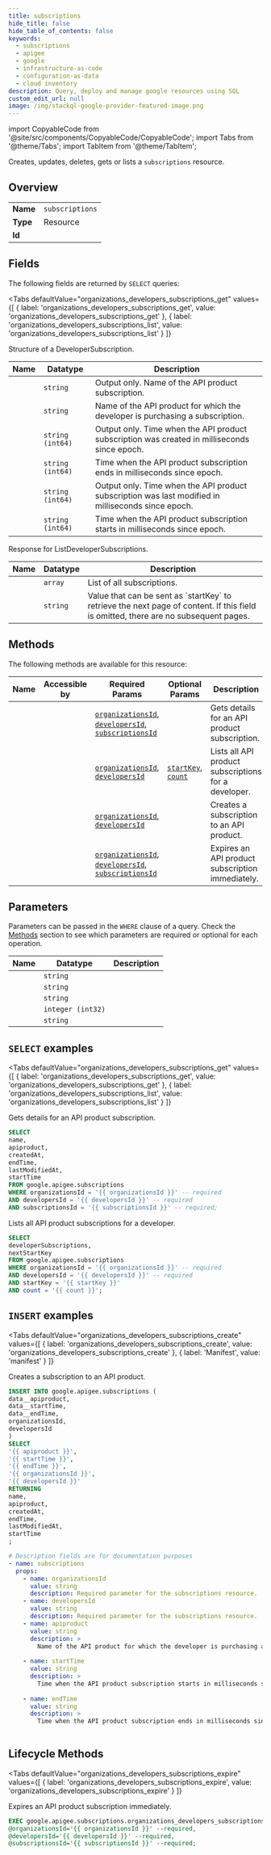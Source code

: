 ```yaml
--- 
title: subscriptions
hide_title: false
hide_table_of_contents: false
keywords:
  - subscriptions
  - apigee
  - google
  - infrastructure-as-code
  - configuration-as-data
  - cloud inventory
description: Query, deploy and manage google resources using SQL
custom_edit_url: null
image: /img/stackql-google-provider-featured-image.png
---
```


import CopyableCode from '@site/src/components/CopyableCode/CopyableCode';
import Tabs from '@theme/Tabs';
import TabItem from '@theme/TabItem';

Creates, updates, deletes, gets or lists a <code>subscriptions</code> resource.

## Overview
<table><tbody>
<tr><td><b>Name</b></td><td><code>subscriptions</code></td></tr>
<tr><td><b>Type</b></td><td>Resource</td></tr>
<tr><td><b>Id</b></td><td><CopyableCode code="google.apigee.subscriptions" /></td></tr>
</tbody></table>

## Fields

The following fields are returned by `SELECT` queries:

<Tabs
    defaultValue="organizations_developers_subscriptions_get"
    values={[
        { label: 'organizations_developers_subscriptions_get', value: 'organizations_developers_subscriptions_get' },
        { label: 'organizations_developers_subscriptions_list', value: 'organizations_developers_subscriptions_list' }
    ]}
>
<TabItem value="organizations_developers_subscriptions_get">

Structure of a DeveloperSubscription.

<table>
<thead>
    <tr>
    <th>Name</th>
    <th>Datatype</th>
    <th>Description</th>
    </tr>
</thead>
<tbody>
<tr>
    <td><CopyableCode code="name" /></td>
    <td><code>string</code></td>
    <td>Output only. Name of the API product subscription.</td>
</tr>
<tr>
    <td><CopyableCode code="apiproduct" /></td>
    <td><code>string</code></td>
    <td>Name of the API product for which the developer is purchasing a subscription.</td>
</tr>
<tr>
    <td><CopyableCode code="createdAt" /></td>
    <td><code>string (int64)</code></td>
    <td>Output only. Time when the API product subscription was created in milliseconds since epoch.</td>
</tr>
<tr>
    <td><CopyableCode code="endTime" /></td>
    <td><code>string (int64)</code></td>
    <td>Time when the API product subscription ends in milliseconds since epoch.</td>
</tr>
<tr>
    <td><CopyableCode code="lastModifiedAt" /></td>
    <td><code>string (int64)</code></td>
    <td>Output only. Time when the API product subscription was last modified in milliseconds since epoch.</td>
</tr>
<tr>
    <td><CopyableCode code="startTime" /></td>
    <td><code>string (int64)</code></td>
    <td>Time when the API product subscription starts in milliseconds since epoch.</td>
</tr>
</tbody>
</table>
</TabItem>
<TabItem value="organizations_developers_subscriptions_list">

Response for ListDeveloperSubscriptions.

<table>
<thead>
    <tr>
    <th>Name</th>
    <th>Datatype</th>
    <th>Description</th>
    </tr>
</thead>
<tbody>
<tr>
    <td><CopyableCode code="developerSubscriptions" /></td>
    <td><code>array</code></td>
    <td>List of all subscriptions.</td>
</tr>
<tr>
    <td><CopyableCode code="nextStartKey" /></td>
    <td><code>string</code></td>
    <td>Value that can be sent as `startKey` to retrieve the next page of content. If this field is omitted, there are no subsequent pages.</td>
</tr>
</tbody>
</table>
</TabItem>
</Tabs>

## Methods

The following methods are available for this resource:

<table>
<thead>
    <tr>
    <th>Name</th>
    <th>Accessible by</th>
    <th>Required Params</th>
    <th>Optional Params</th>
    <th>Description</th>
    </tr>
</thead>
<tbody>
<tr>
    <td><a href="#organizations_developers_subscriptions_get"><CopyableCode code="organizations_developers_subscriptions_get" /></a></td>
    <td><CopyableCode code="select" /></td>
    <td><a href="#parameter-organizationsId"><code>organizationsId</code></a>, <a href="#parameter-developersId"><code>developersId</code></a>, <a href="#parameter-subscriptionsId"><code>subscriptionsId</code></a></td>
    <td></td>
    <td>Gets details for an API product subscription.</td>
</tr>
<tr>
    <td><a href="#organizations_developers_subscriptions_list"><CopyableCode code="organizations_developers_subscriptions_list" /></a></td>
    <td><CopyableCode code="select" /></td>
    <td><a href="#parameter-organizationsId"><code>organizationsId</code></a>, <a href="#parameter-developersId"><code>developersId</code></a></td>
    <td><a href="#parameter-startKey"><code>startKey</code></a>, <a href="#parameter-count"><code>count</code></a></td>
    <td>Lists all API product subscriptions for a developer.</td>
</tr>
<tr>
    <td><a href="#organizations_developers_subscriptions_create"><CopyableCode code="organizations_developers_subscriptions_create" /></a></td>
    <td><CopyableCode code="insert" /></td>
    <td><a href="#parameter-organizationsId"><code>organizationsId</code></a>, <a href="#parameter-developersId"><code>developersId</code></a></td>
    <td></td>
    <td>Creates a subscription to an API product. </td>
</tr>
<tr>
    <td><a href="#organizations_developers_subscriptions_expire"><CopyableCode code="organizations_developers_subscriptions_expire" /></a></td>
    <td><CopyableCode code="exec" /></td>
    <td><a href="#parameter-organizationsId"><code>organizationsId</code></a>, <a href="#parameter-developersId"><code>developersId</code></a>, <a href="#parameter-subscriptionsId"><code>subscriptionsId</code></a></td>
    <td></td>
    <td>Expires an API product subscription immediately.</td>
</tr>
</tbody>
</table>

## Parameters

Parameters can be passed in the `WHERE` clause of a query. Check the [Methods](#methods) section to see which parameters are required or optional for each operation.

<table>
<thead>
    <tr>
    <th>Name</th>
    <th>Datatype</th>
    <th>Description</th>
    </tr>
</thead>
<tbody>
<tr id="parameter-developersId">
    <td><CopyableCode code="developersId" /></td>
    <td><code>string</code></td>
    <td></td>
</tr>
<tr id="parameter-organizationsId">
    <td><CopyableCode code="organizationsId" /></td>
    <td><code>string</code></td>
    <td></td>
</tr>
<tr id="parameter-subscriptionsId">
    <td><CopyableCode code="subscriptionsId" /></td>
    <td><code>string</code></td>
    <td></td>
</tr>
<tr id="parameter-count">
    <td><CopyableCode code="count" /></td>
    <td><code>integer (int32)</code></td>
    <td></td>
</tr>
<tr id="parameter-startKey">
    <td><CopyableCode code="startKey" /></td>
    <td><code>string</code></td>
    <td></td>
</tr>
</tbody>
</table>

## `SELECT` examples

<Tabs
    defaultValue="organizations_developers_subscriptions_get"
    values={[
        { label: 'organizations_developers_subscriptions_get', value: 'organizations_developers_subscriptions_get' },
        { label: 'organizations_developers_subscriptions_list', value: 'organizations_developers_subscriptions_list' }
    ]}
>
<TabItem value="organizations_developers_subscriptions_get">

Gets details for an API product subscription.

```sql
SELECT
name,
apiproduct,
createdAt,
endTime,
lastModifiedAt,
startTime
FROM google.apigee.subscriptions
WHERE organizationsId = '{{ organizationsId }}' -- required
AND developersId = '{{ developersId }}' -- required
AND subscriptionsId = '{{ subscriptionsId }}' -- required;
```
</TabItem>
<TabItem value="organizations_developers_subscriptions_list">

Lists all API product subscriptions for a developer.

```sql
SELECT
developerSubscriptions,
nextStartKey
FROM google.apigee.subscriptions
WHERE organizationsId = '{{ organizationsId }}' -- required
AND developersId = '{{ developersId }}' -- required
AND startKey = '{{ startKey }}'
AND count = '{{ count }}';
```
</TabItem>
</Tabs>


## `INSERT` examples

<Tabs
    defaultValue="organizations_developers_subscriptions_create"
    values={[
        { label: 'organizations_developers_subscriptions_create', value: 'organizations_developers_subscriptions_create' },
        { label: 'Manifest', value: 'manifest' }
    ]}
>
<TabItem value="organizations_developers_subscriptions_create">

Creates a subscription to an API product. 

```sql
INSERT INTO google.apigee.subscriptions (
data__apiproduct,
data__startTime,
data__endTime,
organizationsId,
developersId
)
SELECT 
'{{ apiproduct }}',
'{{ startTime }}',
'{{ endTime }}',
'{{ organizationsId }}',
'{{ developersId }}'
RETURNING
name,
apiproduct,
createdAt,
endTime,
lastModifiedAt,
startTime
;
```
</TabItem>
<TabItem value="manifest">

```yaml
# Description fields are for documentation purposes
- name: subscriptions
  props:
    - name: organizationsId
      value: string
      description: Required parameter for the subscriptions resource.
    - name: developersId
      value: string
      description: Required parameter for the subscriptions resource.
    - name: apiproduct
      value: string
      description: >
        Name of the API product for which the developer is purchasing a subscription.
        
    - name: startTime
      value: string
      description: >
        Time when the API product subscription starts in milliseconds since epoch.
        
    - name: endTime
      value: string
      description: >
        Time when the API product subscription ends in milliseconds since epoch.
        
```
</TabItem>
</Tabs>


## Lifecycle Methods

<Tabs
    defaultValue="organizations_developers_subscriptions_expire"
    values={[
        { label: 'organizations_developers_subscriptions_expire', value: 'organizations_developers_subscriptions_expire' }
    ]}
>
<TabItem value="organizations_developers_subscriptions_expire">

Expires an API product subscription immediately.

```sql
EXEC google.apigee.subscriptions.organizations_developers_subscriptions_expire 
@organizationsId='{{ organizationsId }}' --required, 
@developersId='{{ developersId }}' --required, 
@subscriptionsId='{{ subscriptionsId }}' --required;
```
</TabItem>
</Tabs>
